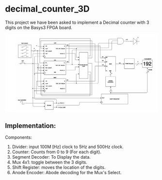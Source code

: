 # decimal_counter_3D

This project we have been asked to implement a Decimal counter with 3 digits on the Basys3 FPGA board.

![Decimal Counter 3D Schematic](Images/Decimal_Counter_3D_Schematic.png)

## Implementation:

Components:
1. Divider: input 100M [Hz] clock to 5Hz and 500Hz clock.
2. Counter: Counts from 0 to 9 (For each digit).
3. Segment Decoder: To Display the data.
4. Mux 4x1: toggle between the 3 digits.
5. Shift Register: moves the location of the digits.
6. Anode Encoder: Abode decoding for the Mux's Select.
